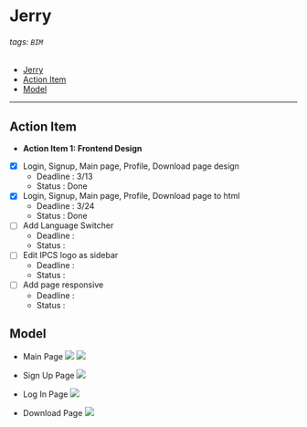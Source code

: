 # Jerry

###### tags: `BIM`
* [Jerry](#Jerry)
* [Action Item](#Action-Item)
* [Model](#Model)
---
## **Action Item**

* **Action Item 1: Frontend Design**
- [x] Login, Signup, Main page, Profile, Download page design
    * Deadline : 3/13
    * Status : Done
- [x] Login, Signup, Main page, Profile, Download page to html
    * Deadline : 3/24
    * Status : Done
- [ ] Add Language Switcher
    * Deadline : 
    * Status : 
- [ ] Edit IPCS logo as sidebar
    * Deadline : 
    * Status : 
- [ ] Add page responsive
    * Deadline : 
    * Status : 

## **Model**

* Main Page
![](https://i.imgur.com/hflR5yN.jpg)
![](https://i.imgur.com/HMkvCap.png)

* Sign Up Page
![](https://i.imgur.com/sk7e9OW.png)

* Log In Page
![](https://i.imgur.com/JBVnZ7f.png)

* Download Page
![](https://i.imgur.com/LtEnicg.png)
